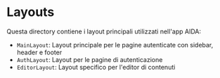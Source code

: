 # Layouts

Questa directory contiene i layout principali utilizzati nell'app AIDA:

- `MainLayout`: Layout principale per le pagine autenticate con sidebar, header e footer
- `AuthLayout`: Layout per le pagine di autenticazione
- `EditorLayout`: Layout specifico per l'editor di contenuti